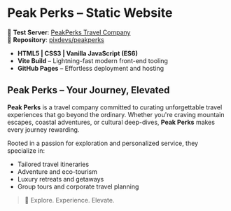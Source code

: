 # Peak Perks – Static Website

🔗 **Test Server**: [PeakPerks Travel Company](https://pixdevs.github.io/peakperks/)  
📂 **Repository**: [pixdevs/peakperks](https://github.com/pixdevs/peakperks)

- **HTML5 | CSS3 | Vanilla JavaScript (ES6)**
- **Vite Build** – Lightning-fast modern front-end tooling
- **GitHub Pages** – Effortless deployment and hosting

## **Peak Perks** – Your Journey, Elevated

**Peak Perks** is a travel company committed to curating unforgettable travel experiences that go beyond the ordinary. Whether you're craving mountain escapes, coastal adventures, or cultural deep-dives, **Peak Perks** makes every journey rewarding.

Rooted in a passion for exploration and personalized service, they specialize in:
- Tailored travel itineraries  
- Adventure and eco-tourism  
- Luxury retreats and getaways  
- Group tours and corporate travel planning  

>🧳 Explore. Experience. Elevate. 
